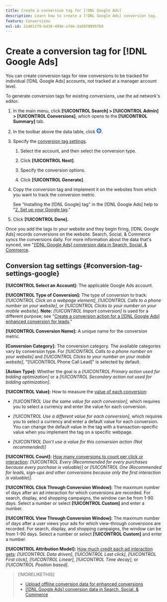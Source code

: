 ```yaml
---
title: Create a conversion tag for [!DNL Google Ads]
description: Learn how to create a [!DNL Google Ads] conversion tag.
feature: Conversions
exl-id: 214611f0-bd38-499e-a7de-3a5878995fb5
---
```

# Create a conversion tag for [!DNL Google Ads]

You can create conversion tags for new conversions to be tracked for individual [!DNL Google Ads] accounts, not tracked at a manager account level.

To generate conversion tags for existing conversions, use the ad network's editor.

1. In the main menu, click **[!UICONTROL Search] > [!UICONTROL Admin] > [!UICONTROL Conversions]**, which opens to the **[!UICONTROL Summary]** tab.

1. In the toolbar above the data table, click ![Create](/help/search-social-commerce/assets/add.png "Create").

1. Specify the [conversion tag settings](#conversion-tag-settings-google).

   1. Select the account, and then select the conversion type.

   1. Click **[!UICONTROL Next]**.

   1. Specify the conversion options.

   1. Click **[!UICONTROL Generate]**.

1. Copy the conversion tag and implement it on the websites from which you want to track the conversion metric.

   See "Installing the [!DNL Google] tag" in the [!DNL Google Ads] help to "[2. Set up your Google tag](https://support.google.com/google-ads/answer/12215519)."

1. Click **[!UICONTROL Done].**

Once you add the tags to your website and they begin firing, [!DNL Google Ads] records conversions on the website. Search, Social, & Commerce syncs the conversions daily. For more information about the data that's synced, see "[[!DNL Google Ads] conversion data in Search, Social, & Commerce](/help/search-social-commerce/campaign-management/introduction/google-conversion-data.md).

## Conversion tag settings {#conversion-tag-settings-google}

**[!UICONTROL Select an Account]:** The applicable Google Ads account.

**[!UICONTROL Type of Conversion]:** The type of conversion to track: *[!UICONTROL Click on a webpage element]*, *[!UICONTROL Calls to a phone number on your website]*, or *[!UICONTROL Clicks to your number on your mobile website]*. **Note:** *[!UICONTROL Import conversion]* is used for a different purpose; see "[Create a conversion action for a [!DNL Google Ads] enhanced conversion for leads](/help/search-social-commerce/admin/conversion-metrics/conversion-action-google.md)."

**[!UICONTROL Conversion Name]:** A unique name for the conversion metric.

**\[Conversion Category\]:** The conversion category. The available categories vary by conversion type. For *[!UICONTROL Calls to a phone number on your website]* and *[!UICONTROL Clicks to your number on your mobile website]*, "[!UICONTROL Phone Call Lead]" is selected by default.

**\[Action Type\]:** Whether the goal is a *[!UICONTROL Primary action used for bidding optimization]* or a *[!UICONTROL Secondary action not used for bidding optimization]*.

**[!UICONTROL Value]:** How to measure the [value of each conversion](https://support.google.com/google-ads/answer/3419241):

* *[!UICONTROL Use the same value for each conversion],* which requires you to select a currency and enter the value for each conversion.

* *[!UICONTROL Use a different value for each conversion],* which requires you to select a currency and enter a default value for each conversion. You can change the default value in the tag with a transaction-specific value when you implement the tag on a specific webpage.

* *[!UICONTROL Don't use a value for this conversion action (Not recommended)]*

**[!UICONTROL Count]:** [How many conversions to count per click or interaction](https://support.google.com/google-ads/answer/3438531): *[!UICONTROL Every (Recommended for every purchases because every purchase is valuable)]* or *[!UICONTROL One (Recommended for leads, sign-ups and other conversions because only the first interaction is valuable)]*.

**[!UICONTROL Click Through Conversion Window]:** The maximum number of days after an ad interaction for which conversions are recorded. For search, display, and shopping campaigns, the window can be from 1-90 days. Select a number or select **[!UICONTROL Custom]** and enter a number.

**[!UICONTROL View Through Conversion Window]:** The maximum number of days after a user views your ads for which view-through conversions are recorded. For search, display, and shopping campaigns, the window can be from 1-90 days. Select a number or select **[!UICONTROL Custom]** and enter a number.

**[!UICONTROL Attribution Model]:** [How much credit each ad interaction gets](https://support.google.com/google-ads/answer/6259715?sjid=8211249329930775138): *[!UICONTROL Data driven]*, *[!UICONTROL Last click]*, *[!UICONTROL First click]*, *[!UICONTROL Linear]*, *[!UICONTROL Time decay]*, or *[!UICONTROL Position based]*.

>[!MORELIKETHIS]
>
>* [Upload offline conversion data for enhanced conversions](/help/search-social-commerce/admin/conversion-metrics/upload-data-offline-conversions.md)
>* [[!DNL Google Ads] conversion data in Search, Social, & Commerce](/help/search-social-commerce/campaign-management/introduction/google-conversion-data.md)
